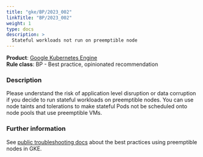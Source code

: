```yaml
---
title: "gke/BP/2023_002"
linkTitle: "BP/2023_002"
weight: 1
type: docs
description: >
  Stateful workloads not run on preemptible node
---
```


**Product**: [Google Kubernetes Engine](https://cloud.google.com/kubernetes-engine)\
**Rule class**: BP - Best practice, opinionated recommendation

### Description

Please understand the risk of application level disruption or data corruption if you decide to run stateful workloads on preemptible nodes. You can use node taints and tolerations to make stateful Pods not be scheduled onto node pools that use preemptible VMs.

### Further information

See [public troubleshooting docs](https://cloud.google.com/kubernetes-engine/docs/concepts/spot-vms#best-practices)
about the best practices using preemptible nodes in GKE.
